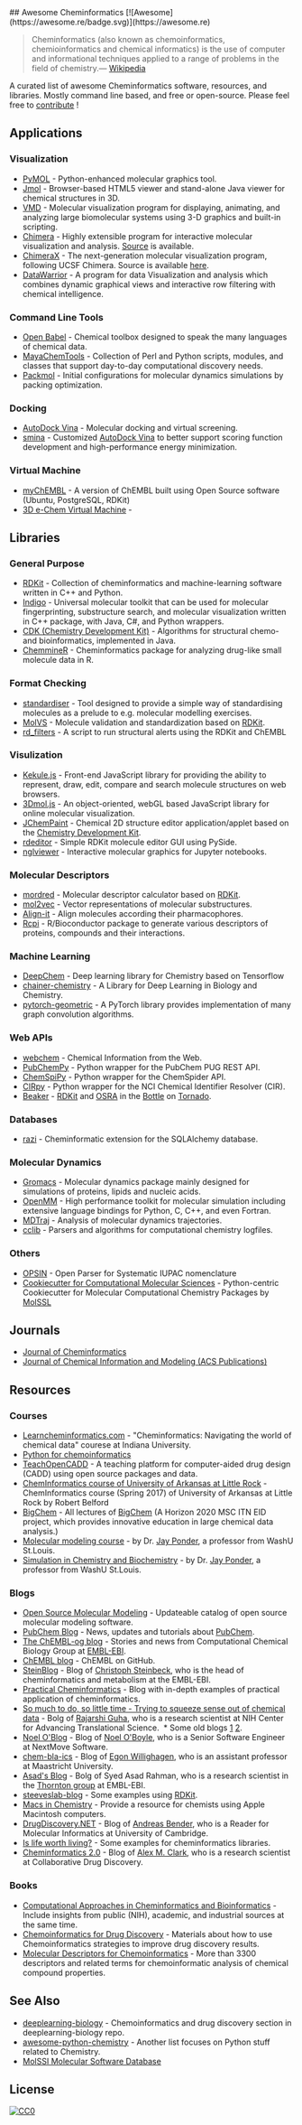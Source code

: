 <div class="github-widget" data-repo="hsiaoyi0504/awesome-cheminformatics"></div>
<script async src="https://pagead2.googlesyndication.com/pagead/js/adsbygoogle.js"></script><ins class="adsbygoogle" style="display:block" data-ad-client="ca-pub-6890694312814945" data-ad-slot="5473692530" data-ad-format="auto"  data-full-width-responsive="true"></ins><script>(adsbygoogle = window.adsbygoogle || []).push({});</script>
## Awesome Cheminformatics [![Awesome](https://awesome.re/badge.svg)](https://awesome.re)

> Cheminformatics (also known as chemoinformatics, chemioinformatics and chemical informatics) is the use of computer and informational techniques applied to a range of problems in the field of chemistry.— [Wikipedia](https://en.wikipedia.org/wiki/Cheminformatics)

A curated list of awesome Cheminformatics software, resources, and libraries. Mostly command line based, and free or open-source. Please feel free to [contribute](https://github.com/hsiaoyi0504/awesome-cheminformatics/blob/master/CONTRIBUTING.md) !



## Applications

<a id="app-visualization"></a>
### Visualization

* [PyMOL](https://sourceforge.net/projects/pymol/) - Python-enhanced molecular graphics tool.
* [Jmol](http://jmol.sourceforge.net/) - Browser-based HTML5 viewer and stand-alone Java viewer for chemical structures in 3D.
* [VMD](http://www.ks.uiuc.edu/Research/vmd/) - Molecular visualization program for displaying, animating, and analyzing large biomolecular systems using 3-D graphics and built-in scripting.
* [Chimera](https://www.cgl.ucsf.edu/chimera/) - Highly extensible program for interactive molecular visualization and analysis. [Source](https://www.cgl.ucsf.edu/chimera/docs/sourcecode.html) is available.
* [ChimeraX](https://www.cgl.ucsf.edu/chimerax/) - The next-generation molecular visualization program, following UCSF Chimera. Source is available [here](https://www.cgl.ucsf.edu/chimerax/docs/devel/conventions.html).
* [DataWarrior](http://www.openmolecules.org/datawarrior/index.html) - A program for data Visualization and analysis which combines dynamic graphical views and interactive row filtering with chemical intelligence.

<a id="app-cmd"></a>
### Command Line Tools

* [Open Babel](http://openbabel.org/wiki/Main_Page) - Chemical toolbox designed to speak the many languages of chemical data.
* [MayaChemTools](http://www.mayachemtools.org/index.html) - Collection of Perl and Python scripts, modules, and classes that support day-to-day computational discovery needs.
* [Packmol](http://m3g.iqm.unicamp.br/packmol/home.shtml) - Initial configurations for molecular dynamics simulations by packing optimization.

<a id="app-docking"></a>
### Docking

* [AutoDock Vina](http://vina.scripps.edu/) - Molecular docking and virtual screening.
* [smina](https://sourceforge.net/projects/smina/) - Customized [AutoDock Vina](http://vina.scripps.edu/) to better support scoring function development and high-performance energy minimization.

<a id="app-virtual"></a>
### Virtual Machine

* [myChEMBL](http://chembl.blogspot.com/2015/07/mychembl-20-has-landed.html) - A version of ChEMBL built using Open Source software (Ubuntu, PostgreSQL, RDKit)
* [3D e-Chem Virtual Machine](https://github.com/3D-e-Chem/3D-e-Chem-VM) - 

## Libraries

<a id="lib-general"></a>
### General Purpose

* [RDKit](http://www.rdkit.org/) - Collection of cheminformatics and machine-learning software written in C++ and Python.
* [Indigo](https://github.com/epam/Indigo) - Universal molecular toolkit that can be used for molecular fingerprinting, substructure search, and molecular visualization written in C++ package, with Java, C#, and Python wrappers.
* [CDK (Chemistry Development Kit)](https://sourceforge.net/projects/cdk/) - Algorithms for structural chemo- and bioinformatics, implemented in Java.
* [ChemmineR](https://www.bioconductor.org/packages/release/bioc/vignettes/ChemmineR/inst/doc/ChemmineR.html) - Cheminformatics package for analyzing drug-like small molecule data in R.

<a id="lib-format"></a>
### Format Checking

* [standardiser](https://wwwdev.ebi.ac.uk/chembl/extra/francis/standardiser/) - Tool designed to provide a simple way of standardising molecules as a prelude to e.g. molecular modelling exercises.
* [MolVS](https://github.com/mcs07/MolVS) - Molecule validation and standardization based on [RDKit](http://www.rdkit.org/).
* [rd_filters](https://github.com/PatWalters/rd_filters) - A script to run structural alerts using the RDKit and ChEMBL

<a id="lib-visualization"></a>
### Visulization

* [Kekule.js](http://partridgejiang.github.io/Kekule.js/) - Front-end JavaScript library for providing the ability to represent, draw, edit, compare and search molecule structures on web browsers.
* [3Dmol.js](https://github.com/3dmol/3Dmol.js) - An object-oriented, webGL based JavaScript library for online molecular visualization.
* [JChemPaint](https://github.com/JChemPaint/jchempaint) - Chemical 2D structure editor application/applet based on the [Chemistry Development Kit](https://sourceforge.net/projects/cdk/).
* [rdeditor](https://github.com/EBjerrum/rdeditor) - Simple RDKit molecule editor GUI using PySide.
* [nglviewer](http://nglviewer.org/nglview/latest/) - Interactive molecular graphics for Jupyter notebooks.

<a id="lib-des"></a>
### Molecular Descriptors

* [mordred](https://github.com/mordred-descriptor/mordred) - Molecular descriptor calculator based on [RDKit](http://www.rdkit.org/).
* [mol2vec](https://github.com/samoturk/mol2vec) - Vector representations of molecular substructures.
* [Align-it](http://silicos-it.be.s3-website-eu-west-1.amazonaws.com/software/align-it/1.0.4/align-it.html#alignit-generating-pharmacophore-points) - Align molecules according their pharmacophores.
* [Rcpi](https://nanx.me/Rcpi/index.html) - R/Bioconductor package to generate various descriptors of proteins, compounds and their interactions.

<a id="lib-ml"></a>
### Machine Learning

* [DeepChem](https://github.com/deepchem/deepchem) - Deep learning library for Chemistry based on Tensorflow
* [chainer-chemistry](https://github.com/pfnet-research/chainer-chemistry) - A Library for Deep Learning in Biology and Chemistry.
* [pytorch-geometric](https://pytorch-geometric.readthedocs.io/en/latest/) - A PyTorch library provides implementation of many graph convolution algorithms.

<a id="lib-web"></a>
### Web APIs

* [webchem](https://github.com/ropensci/webchem) - Chemical Information from the Web.
* [PubChemPy](http://pubchempy.readthedocs.io) - Python wrapper for the PubChem PUG REST API.
* [ChemSpiPy](http://chemspipy.readthedocs.org) - Python wrapper for the ChemSpider API.
* [CIRpy](http://cirpy.readthedocs.org/) - Python wrapper for the NCI Chemical Identifier Resolver (CIR).
* [Beaker](https://github.com/chembl/chembl_beaker) - [RDKit](http://www.rdkit.org/) and [OSRA](https://cactus.nci.nih.gov/osra/) in the [Bottle](http://bottlepy.org/docs/dev/) on [Tornado](http://www.tornadoweb.org/en/stable/).

<a id="lib-db"></a>
### Databases

* [razi](https://github.com/rvianello/razi) - Cheminformatic extension for the SQLAlchemy database.

<a id="lib-md"></a>
### Molecular Dynamics

* [Gromacs](http://www.gromacs.org/) - Molecular dynamics package mainly designed for simulations of proteins, lipids and nucleic acids.
* [OpenMM](http://openmm.org/) - High performance toolkit for molecular simulation including extensive language bindings for Python, C, C++, and even Fortran.
* [MDTraj](https://github.com/mdtraj/mdtraj) - Analysis of molecular dynamics trajectories.
* [cclib](https://github.com/cclib/cclib) - Parsers and algorithms for computational chemistry logfiles.

<a id="lib-others"></a>
### Others

* [OPSIN](https://bitbucket.org/dan2097/opsin/downloads/) - Open Parser for Systematic IUPAC nomenclature
* [Cookiecutter for Computational Molecular Sciences](https://github.com/MolSSI/cookiecutter-cms) - Python-centric Cookiecutter for Molecular Computational Chemistry Packages by [MolSSL](https://molssi.org/)

## Journals

* [Journal of Cheminformatics](https://jcheminf.biomedcentral.com/)
* [Journal of Chemical Information and Modeling (ACS Publications)](https://pubs.acs.org/journal/jcisd8)

## Resources

### Courses

* [Learncheminformatics.com](http://learncheminformatics.com/) - "Cheminformatics: Navigating the world of chemical data" courese at Indiana University.
* [Python for chemoinformatics](https://github.com/Mishima-syk/py4chemoinformatics)
* [TeachOpenCADD](https://github.com/volkamerlab/TeachOpenCADD) - A teaching platform for computer-aided drug design (CADD) using open source packages and data.
* [ChemInformatics course of University of Arkansas at Little Rock](https://chem.libretexts.org/Courses/University_of_Arkansas_Little_Rock/ChemInformatics_(2017)%3A_Chem_4399%2F%2F5399) - ChemInformatics course (Spring 2017) of University of Arkansas at Little Rock by Robert Belford
* [BigChem](http://bigchem.eu/alllectures) - All lectures of [BigChem](http://bigchem.eu/) (A Horizon 2020 MSC ITN EID project, which provides innovative education in large chemical data analysis.)
* [Molecular modeling course](https://dasher.wustl.edu/chem478/) - by Dr. [Jay Ponder](https://dasher.wustl.edu/), a professor from WashU St.Louis.
* [Simulation in Chemistry and Biochemistry](https://dasher.wustl.edu/chem430/) - by Dr. [Jay Ponder](https://dasher.wustl.edu/), a professor from WashU St.Louis.

### Blogs

* [Open Source Molecular Modeling](https://opensourcemolecularmodeling.github.io/README.html) - Updateable catalog of open source molecular modeling software.
* [PubChem Blog](https://pubchemblog.ncbi.nlm.nih.gov/) - News, updates and tutorials about [PubChem](https://pubchem.ncbi.nlm.nih.gov/).
* [The ChEMBL-og blog](http://chembl.blogspot.tw/) - Stories and news from Computational Chemical Biology Group at [EMBL-EBI](https://www.ebi.ac.uk/).
* [ChEMBL blog](http://chembl.github.io/) - ChEMBL on GitHub.
* [SteinBlog](http://www.steinbeck-molecular.de/steinblog/) - Blog of [Christoph Steinbeck](http://www.steinbeck-molecular.de/steinblog/index.php/about/), who is the head of cheminformatics and metabolism at the EMBL-EBI.
* [Practical Cheminformatics](http://practicalcheminformatics.blogspot.com/) - Blog with in-depth examples of practical application of cheminformatics.
* [So much to do, so little time - Trying to squeeze sense out of chemical data](http://blog.rguha.net/) - Bolg of [Rajarshi Guha](http://blog.rguha.net/?page_id=8), who is a research scientist at NIH Center for Advancing Translational Science.
  * Some old blogs [1](https://rguha.wordpress.com/) [2](http://www.rguha.net/index.html).
* [Noel O'Blog](http://baoilleach.blogspot.tw/) - Blog of [Noel O'Boyle](https://www.redbrick.dcu.ie/~noel/), who is a Senior Software Engineer at NextMove Software.
* [chem-bla-ics](http://chem-bla-ics.blogspot.tw/) - Blog of [Egon Willighagen](http://egonw.github.io/), who is an assistant professor at Maastricht University.
* [Asad's Blog](https://chembioinfo.com/) - Bolg of Syed Asad Rahman, who is a research scientist in the [Thornton group](http://www.ebi.ac.uk/research/thornton) at EMBL-EBI.
* [steeveslab-blog](http://asteeves.github.io/) - Some examples using [RDKit](http://www.rdkit.org/).
* [Macs in Chemistry](http://www.macinchem.org/) - Provide a resource for chemists using Apple Macintosh computers.
* [DrugDiscovery.NET](http://www.drugdiscovery.net/) - Blog of [Andreas Bender](http://www.andreasbender.de/), who is a Reader for Molecular Informatics at University of Cambridge.
* [Is life worth living?](https://iwatobipen.wordpress.com/) - Some examples for cheminformatics libraries.
* [Cheminformatics 2.0](https://cheminf20.org/) - Blog of [Alex M. Clark](https://twitter.com/aclarkxyz), who is a research scientist at Collaborative Drug Discovery.

### Books

* [Computational Approaches in Cheminformatics and Bioinformatics](https://books.google.com/books/about/Computational_Approaches_in_Cheminformat.html?id=bLqV4rYQoYsC) -  Include insights from public (NIH), academic, and industrial sources at the same time.
* [Chemoinformatics for Drug Discovery](https://onlinelibrary.wiley.com/doi/book/10.1002/9781118742785) - Materials about how to use Chemoinformatics strategies to improve drug discovery results.
* [Molecular Descriptors for Chemoinformatics](https://onlinelibrary.wiley.com/doi/book/10.1002/9783527628766) - More than 3300 descriptors and related terms for chemoinformatic analysis of chemical compound properties.

<a id="see-also"></a>
## See Also

* [deeplearning-biology](https://github.com/hussius/deeplearning-biology#chemoinformatics-and-drug-discovery-) - Chemoinformatics and drug discovery section in deeplearning-biology repo.
* [awesome-python-chemistry](https://github.com/lmmentel/awesome-python-chemistry) - Another list focuses on Python stuff related to Chemistry.
* [MolSSI Molecular Software Database](https://molssi.org/software-search/)

## License

[![CC0](http://mirrors.creativecommons.org/presskit/buttons/88x31/svg/cc-zero.svg)](https://creativecommons.org/publicdomain/zero/1.0/)